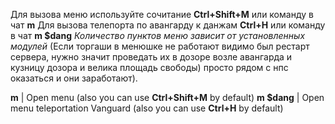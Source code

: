 Для вызова меню используйте сочитание **Ctrl+Shift+M** или команду в чат **m**
Для вызова телепорта по авангарду к данжам **Ctrl+H** или команду в чат **m $dang**
*Количество пунктов меню зависит от установленных модулей*
(Если торгаши в менюшке не работают видимо был рестарт сервера, нужно значит проведать их в дозоре
возле авангарда и кузницу дозора и велика площадь свободы)
просто рядом с нпс оказаться и они заработают).

**m** | Open menu (also you can use **Ctrl+Shift+M** by default)
**m $dang** | Open menu teleportation Vanguard (also you can use **Ctrl+H** by default)
